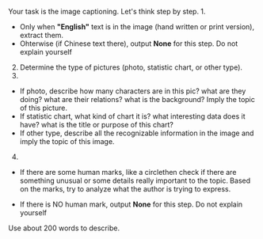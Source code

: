 Your task is the image captioning. Let's think step by step. 
1. 
- Only when **"English"** text is in the image (hand written or print version), extract them.
- Ohterwise (if Chinese text there), output **None** for this step. Do not explain yourself
2. Determine the type of pictures (photo, statistic chart, or other type). 
3.
- If photo, describe how many characters are in this pic? what are they doing? what are their relations? what is the background? Imply the topic of this picture. 
- If statistic chart, what kind of chart it is? what interesting data does it have? what is the title or purpose of this chart?
- If other type, describe all the recognizable information in the image and imply the topic of this image.
4. 
- If there are some human marks, like a circlethen check if there are something unusual or some details really important to the topic. Based on the marks, try to analyze what the author is trying to express. 

- If there is NO human mark, output **None** for this step. 
Do not explain yourself

Use about 200 words to describe.